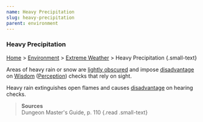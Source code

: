 ```yaml
---
name: Heavy Precipitation
slug: heavy-precipitation
parent: environment
---
```

### Heavy Precipitation
[Home](dm-operations-center) > [Environment](environment-menu) > [Extreme Weather](extreme-weather) > Heavy Precipitation {.small-text}

Areas of heavy rain or snow are [lightly obscured](lightly-obscured) and impose [disadvantage](advantage-and-disadvantage) on [Wisdom](wisdom) ([Perception](perception)) checks that rely on sight.

Heavy rain extinguishes open flames and causes [disadvantage](advantage-and-disadvantage) on hearing checks.

> **Sources** <br/>
> Dungeon Master's Guide, p. 110
{.read .small-text}

